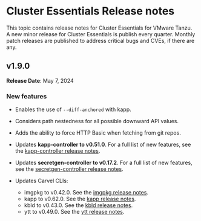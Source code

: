 # Cluster Essentials Release notes

This topic contains release notes for Cluster Essentials for VMware Tanzu. A new minor release for Cluster Essentials is publish every quarter. Monthly patch releases are published to address critical bugs and CVEs, if there are any.

## <a id='1-9'></a> v1.9.0

**Release Date**: May 7, 2024

### <a id='1-9-new-features'></a> New features

- Enables the use of `--diff-anchored` with kapp.

- Considers path nestedness for all possible downward API values.

- Adds the ability to force HTTP Basic when fetching from git repos.

- Updates **kapp-controller to v0.51.0**. For a full list of new features, see the
  [kapp-controller release notes](https://github.com/carvel-dev/kapp-controller/releases/tag/v0.51.0).

- Updates **secretgen-controller to v0.17.2**. For a full list of new features, see the
  [secretgen-controller release notes](https://github.com/carvel-dev/secretgen-controller/releases/tag/v0.17.2).

- Updates Carvel CLIs:
    - imgpkg to v0.42.0. See the [imgpkg release notes](https://github.com/carvel-dev/imgpkg/releases/tag/v0.42.0).
    - kapp to v0.62.0. See the [kapp release notes](https://github.com/carvel-dev/kapp/releases/tag/v0.62.0).
    - kbld to v0.43.0. See the [kbld release notes](https://github.com/carvel-dev/kbld/releases/tag/v0.43.0).
    - ytt to v0.49.0. See the [ytt release notes](https://github.com/carvel-dev/ytt/releases/tag/v0.49.0).
